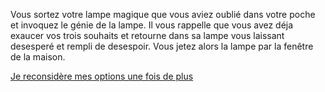 Vous sortez votre lampe magique que vous aviez oublié 
dans votre poche et invoquez le génie de la lampe. 
Il vous rappelle que vous avez déja exaucer vos trois souhaits 
et retourne dans sa lampe 
vous laissant desesperé et rempli de desespoir.
Vous jetez alors la lampe par la fenêtre de la maison.

[Je reconsidère mes options une fois de plus](../feu-de-camp.md)